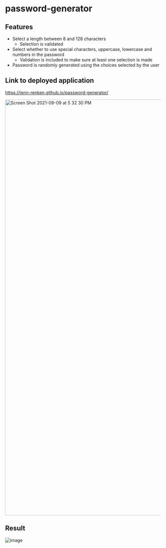 # password-generator

## Features
- Select a length between 8 and 128 characters
    - Selection is validated
- Select whether to use special characters, uppercase, lowercase and numbers in the password
    - Validation is included to make sure at least one selection is made
- Password is randomly generated using the choices selected by the user

## Link to deployed application
https://jenn-renken.github.io/password-generator/

<img width="1344" alt="Screen Shot 2021-09-09 at 5 32 30 PM" src="https://user-images.githubusercontent.com/88343948/132765532-b9ae5aa0-9fa1-4a4e-a960-501f18ea9ef0.png">

## Result
![image](https://user-images.githubusercontent.com/88343948/132765672-2b9ec704-827c-4231-8861-690d856bf960.png)



